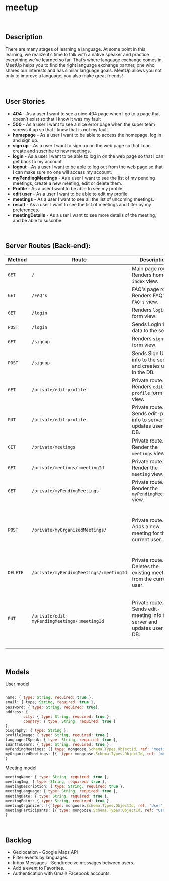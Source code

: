 # meetup


<br>


## Description

There are many stages of learning a language. At some point in this learning, we realize it’s time to talk with a native speaker and practice everything we’ve learned so far. That’s where language exchange comes in. MeetUp helps you to find the right language exchange partner, one who shares our interests and has similar language goals. MeetUp allows you not only to improve a language, you also make great friends!


<br>

## User Stories

- **404** - As a user I want to see a nice 404 page when I go to a page that doesn’t exist so that I know it was my fault
- **500** - As a user I want to see a nice error page when the super team screws it up so that I know that is not my fault
- **homepage** - As a user I want to be able to access the homepage, log in and sign up. 
- **sign up** - As a user I want to sign up on the web page so that I can create and suscribe to new meetings.
- **login** - As a user I want to be able to log in on the web page so that I can get back to my account.
- **logout** - As a user I want to be able to log out from the web page so that I can make sure no one will access my account.
- **myPendingMeetings** - As a user I want to see the list of my pending meetings, create a new meeting, edit or delete them.
- **Profile** - As a user I want to be able to see my profile.
- **edit user** - As a user I want to be able to edit my profile.
- **meetings** - As a user I want to see all the list of uncoming meetings.
- **result** - As a user I want to see the list of meetings and filter by my preferences.
- **meetingDetails** - As a user I want to see more details of the meeting, and be able to suscribe.

<br>


## Server Routes (Back-end):



| **Method** | **Route**                          | **Description**                                              | Request  - Body                                          |
| ---------- | ---------------------------------- | ------------------------------------------------------------ | -------------------------------------------------------- |
| `GET`      | `/`                                | Main page route.  Renders home `index` view.                 |                                                          |
| `GET`      |`/FAQ's`                            | FAQ's page route.  Renders FAQ's `FAQ's` view.               |                                                         
|  `GET`     | `/login`                           | Renders `login` form view.                                   |                                                          |
| `POST`     | `/login`                           | Sends Login form data to the server.                         | { email, password }                                      |
| `GET`      | `/signup`                          | Renders `signup` form view.                                  |                                                          |
| `POST`     | `/signup`                          | Sends Sign Up info to the server and creates user in the DB. | { name, email, password }                                    |
| `GET`      | `/private/edit-profile`            | Private route. Renders `edit-profile` form view.             |                                                          |
| `PUT`      | `/private/edit-profile`            | Private route. Sends edit-profile info to server and updates user in DB. | { name, email, password, address, profileImage, languagesISpeak, languagesISpeak } |
| `GET`      | `/private/meetings`                | Private route. Render the `meetings` view.                   |                                                          |
| `GET`      | `/private/meetings/:meetingId`     | Private route. Render the `meeting` view.                    |                                                          |
| `GET`      | `/private/myPendingMeetings`       | Private route. Render the `myPendingMeetings` view.          |                                                          |
| `POST`     | `/private/myOrganizedMeetings/`    | Private route. Adds a new meeting for the current user.      | { meetingName, meetingImg, meetingDescription, meetingLanguage, meetingDate, meetingPoint, meetingOrganizer, meetingParticipants}                                 |
| `DELETE`   | `/private/myPendingMeetings/:meetingId`| Private route. Deletes the existing meeting from the current user. |                                                |
| `PUT`      | `/private/edit-myPendingMeetings/:meetingId`   | Private route. Sends edit-meeting info to server and updates user in DB. | { meetingName, meetingImg, meetingDescription, meetingLanguage, meetingDate, meetingPoint, meetingOrganizer, meetingParticipants } |


<br>

## Models

User model

```javascript

name: { type: String, required: true }, 
email: { type, String, required: true }, 
password: { type: String, required: true},
address: { 
        city: { type: String, required: true },
        country: { tyoe: String, required: true }
}, 
biography: { type: String }, 
profileImage: { type: String, required: true }, 
languagesISpeak: { type: String, required: true },
iWantToLearn: { type: String, required: true },
myPendingMeetings: [{ type: mongoose.Schema.Types.ObjectId, ref: "meetingSchema"}],
myOrganizedMeetings: [{  type: mongoose.Schema.Types.ObjectId, ref: "meetingSchema"}]
}
```
Meeting model

```javascript
meetingName: { type: String, required: true }, 
meetingImg: { type: String, required: true },
meetingDescription: { type: String, required: true },
meetingLanguage: { type: String, required: true },
meetingDate: { type: String, required: true },
meetingPoint: { type: String, required: true },
meetingOrganizer: [{ type: mongoose.Schema.Types.ObjectId, ref: "User", required: true }], 
meetingParticipants: [{ type: mongoose.Schema.Types.ObjectId, ref: "User", required: true }]
}
```

<br>



## Backlog
- Geolocation - Google Maps API
- Filter events by languages.
- Inbox Messages - Send/receive messages between users.
- Add a event to Favorites.
- Authentication with Gmail/ Facebook accounts.




